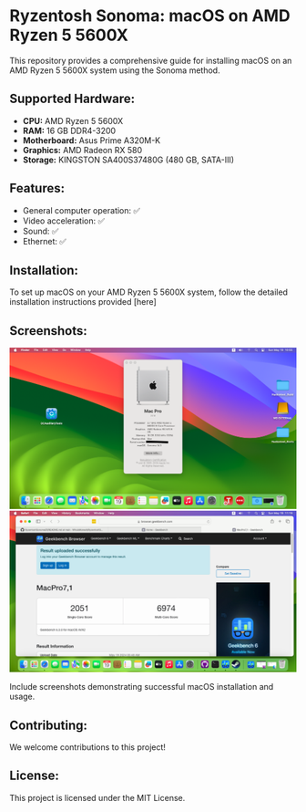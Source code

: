 # Ryzentosh Sonoma: macOS on AMD Ryzen 5 5600X

This repository provides a comprehensive guide for installing macOS on an AMD Ryzen 5 5600X system using the Sonoma method.

## Supported Hardware:

- **CPU:** AMD Ryzen 5 5600X
- **RAM:** 16 GB DDR4-3200
- **Motherboard:** Asus Prime A320M-K
- **Graphics:** AMD Radeon RX 580
- **Storage:** KINGSTON SA400S37480G (480 GB, SATA-III)

## Features:

- General computer operation: ✅
- Video acceleration: ✅
- Sound: ✅
- Ethernet: ✅

## Installation:

To set up macOS on your AMD Ryzen 5 5600X system, follow the detailed installation instructions provided [here]
## Screenshots:
![Screenshot](Screenshot%202024-05-19%20at%2010.55.46.png)
![Screenshot](Screenshot%202024-05-19%20at%2011.19.14.png)

Include screenshots demonstrating successful macOS installation and usage.

## Contributing:

We welcome contributions to this project!

## License:

This project is licensed under the MIT License.
